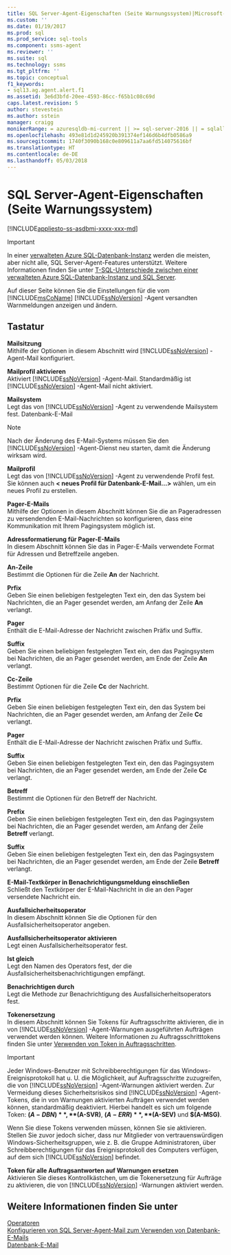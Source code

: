 ```yaml
---
title: SQL Server-Agent-Eigenschaften (Seite Warnungssystem)|Microsoft-Dokumente
ms.custom: ''
ms.date: 01/19/2017
ms.prod: sql
ms.prod_service: sql-tools
ms.component: ssms-agent
ms.reviewer: ''
ms.suite: sql
ms.technology: ssms
ms.tgt_pltfrm: ''
ms.topic: conceptual
f1_keywords:
- sql13.ag.agent.alert.f1
ms.assetid: 3e6d3bfd-20ee-4593-86cc-f65b1c08c69d
caps.latest.revision: 5
author: stevestein
ms.author: sstein
manager: craigg
monikerRange: = azuresqldb-mi-current || >= sql-server-2016 || = sqlallproducts-allversions
ms.openlocfilehash: 493e81d1d245920b391374ef146d6b4dfb0586a9
ms.sourcegitcommit: 1740f3090b168c0e809611a7aa6fd514075616bf
ms.translationtype: HT
ms.contentlocale: de-DE
ms.lasthandoff: 05/03/2018
---
```

# <a name="sql-server-agent-properties-alert-system-page"></a>SQL Server-Agent-Eigenschaften (Seite Warnungssystem)
[!INCLUDE[appliesto-ss-asdbmi-xxxx-xxx-md](../../includes/appliesto-ss-asdbmi-xxxx-xxx-md.md)]

> [!IMPORTANT]  
> In einer [verwalteten Azure SQL-Datenbank-Instanz](https://docs.microsoft.com/azure/sql-database/sql-database-managed-instance) werden die meisten, aber nicht alle, SQL Server-Agent-Features unterstützt. Weitere Informationen finden Sie unter [T-SQL-Unterschiede zwischen einer verwalteten Azure SQL-Datenbank-Instanz und SQL Server](https://docs.microsoft.com/azure/sql-database/sql-database-managed-instance-transact-sql-information#sql-server-agent).

Auf dieser Seite können Sie die Einstellungen für die vom [!INCLUDE[msCoName](../../includes/msconame_md.md)] [!INCLUDE[ssNoVersion](../../includes/ssnoversion_md.md)] -Agent versandten Warnmeldungen anzeigen und ändern.  
  
## <a name="options"></a>Tastatur  
**Mailsitzung**  
Mithilfe der Optionen in diesem Abschnitt wird [!INCLUDE[ssNoVersion](../../includes/ssnoversion_md.md)] -Agent-Mail konfiguriert.  
  
**Mailprofil aktivieren**  
Aktiviert [!INCLUDE[ssNoVersion](../../includes/ssnoversion_md.md)] -Agent-Mail. Standardmäßig ist [!INCLUDE[ssNoVersion](../../includes/ssnoversion_md.md)] -Agent-Mail nicht aktiviert.  
  
**Mailsystem**  
Legt das von [!INCLUDE[ssNoVersion](../../includes/ssnoversion_md.md)] -Agent zu verwendende Mailsystem fest. Datenbank-E-Mail  
  
> [!NOTE]  
> Nach der Änderung des E-Mail-Systems müssen Sie den [!INCLUDE[ssNoVersion](../../includes/ssnoversion_md.md)] -Agent-Dienst neu starten, damit die Änderung wirksam wird.  
  
**Mailprofil**  
Legt das von [!INCLUDE[ssNoVersion](../../includes/ssnoversion_md.md)] -Agent zu verwendende Profil fest. Sie können auch **\< neues Profil für Datenbank-E-Mail...>** wählen, um ein neues Profil zu erstellen.  
  
**Pager-E-Mails**  
Mithilfe der Optionen in diesem Abschnitt können Sie die an Pageradressen zu versendenden E-Mail-Nachrichten so konfigurieren, dass eine Kommunikation mit Ihrem Pagingsystem möglich ist.  
  
**Adressformatierung für Pager-E-Mails**  
In diesem Abschnitt können Sie das in Pager-E-Mails verwendete Format für Adressen und Betreffzeile angeben.  
  
**An-Zeile**  
Bestimmt die Optionen für die Zeile **An** der Nachricht.  
  
**Prfix**  
Geben Sie einen beliebigen festgelegten Text ein, den das System bei Nachrichten, die an Pager gesendet werden, am Anfang der Zeile **An** verlangt.  
  
**Pager**  
Enthält die E-Mail-Adresse der Nachricht zwischen Präfix und Suffix.  
  
**Suffix**  
Geben Sie einen beliebigen festgelegten Text ein, den das Pagingsystem bei Nachrichten, die an Pager gesendet werden, am Ende der Zeile **An** verlangt.  
  
**Cc-Zeile**  
Bestimmt Optionen für die Zeile **Cc** der Nachricht.  
  
**Prfix**  
Geben Sie einen beliebigen festgelegten Text ein, den das System bei Nachrichten, die an Pager gesendet werden, am Anfang der Zeile **Cc** verlangt.  
  
**Pager**  
Enthält die E-Mail-Adresse der Nachricht zwischen Präfix und Suffix.  
  
**Suffix**  
Geben Sie einen beliebigen festgelegten Text ein, den das Pagingsystem bei Nachrichten, die an Pager gesendet werden, am Ende der Zeile **Cc** verlangt.  
  
**Betreff**  
Bestimmt die Optionen für den Betreff der Nachricht.  
  
**Prefix**  
Geben Sie einen beliebigen festgelegten Text ein, den das Pagingsystem bei Nachrichten, die an Pager gesendet werden, am Anfang der Zeile **Betreff** verlangt.  
  
**Suffix**  
Geben Sie einen beliebigen festgelegten Text ein, den das Pagingsystem bei Nachrichten, die an Pager gesendet werden, am Ende der Zeile **Betreff** verlangt.  
  
**E-Mail-Textkörper in Benachrichtigungsmeldung einschließen**  
Schließt den Textkörper der E-Mail-Nachricht in die an den Pager versendete Nachricht ein.  
  
**Ausfallsicherheitsoperator**  
In diesem Abschnitt können Sie die Optionen für den Ausfallsicherheitsoperator angeben.  
  
**Ausfallsicherheitsoperator aktivieren**  
Legt einen Ausfallsicherheitsoperator fest.  
  
**Ist gleich**  
Legt den Namen des Operators fest, der die Ausfallsicherheitsbenachrichtigungen empfängt.  
  
**Benachrichtigen durch**  
Legt die Methode zur Benachrichtigung des Ausfallsicherheitsoperators fest.  
  
**Tokenersetzung**  
In diesem Abschnitt können Sie Tokens für Auftragsschritte aktivieren, die in von [!INCLUDE[ssNoVersion](../../includes/ssnoversion_md.md)] -Agent-Warnungen ausgeführten Aufträgen verwendet werden können. Weitere Informationen zu Auftragsschritttokens finden Sie unter [Verwenden von Token in Auftragsschritten](../../ssms/agent/use-tokens-in-job-steps.md).  
  
> [!IMPORTANT]  
> Jeder Windows-Benutzer mit Schreibberechtigungen für das Windows-Ereignisprotokoll hat u. U. die Möglichkeit, auf Auftragsschritte zuzugreifen, die von [!INCLUDE[ssNoVersion](../../includes/ssnoversion_md.md)] -Agent-Warnungen aktiviert werden. Zur Vermeidung dieses Sicherheitsrisikos sind [!INCLUDE[ssNoVersion](../../includes/ssnoversion_md.md)] -Agent-Tokens, die in von Warnungen aktivierten Aufträgen verwendet werden können, standardmäßig deaktiviert. Hierbei handelt es sich um folgende Token: **$(A-DBN)**, **$(A-SVR)**, **$(A-ERR)**, **$(A-SEV)** und **$(A-MSG)**.  
>   
> Wenn Sie diese Tokens verwenden müssen, können Sie sie aktivieren. Stellen Sie zuvor jedoch sicher, dass nur Mitglieder von vertrauenswürdigen Windows-Sicherheitsgruppen, wie z. B. die Gruppe Administratoren, über Schreibberechtigungen für das Ereignisprotokoll des Computers verfügen, auf dem sich [!INCLUDE[ssNoVersion](../../includes/ssnoversion_md.md)] befindet.  
  
**Token für alle Auftragsantworten auf Warnungen ersetzen**  
Aktivieren Sie dieses Kontrollkästchen, um die Tokenersetzung für Aufträge zu aktivieren, die von [!INCLUDE[ssNoVersion](../../includes/ssnoversion_md.md)] -Warnungen aktiviert werden.  
  
## <a name="see-also"></a>Weitere Informationen finden Sie unter  
[Operatoren](../../ssms/agent/operators.md)  
[Konfigurieren von SQL Server-Agent-Mail zum Verwenden von Datenbank-E-Mails](http://msdn.microsoft.com/en-us/4b8b61bd-4bd1-43cd-b6e5-c6ed2e101dce)  
[Datenbank-E-Mail](http://msdn.microsoft.com/en-us/9e4563dd-4799-4b32-a78a-048ea44a44c1)  
  

